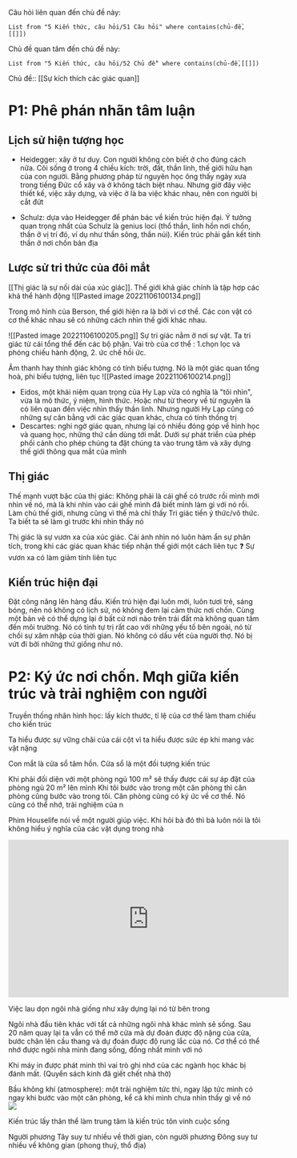 Câu hỏi liên quan đến chủ đề này:
```dataview
List from "5 Kiến thức, câu hỏi/51 Câu hỏi" where contains(chủ-đề,[[]]) 
```

Chủ đề quan tâm đến chủ đề này:
```dataview
List from "5 Kiến thức, câu hỏi/52 Chủ đề" where contains(chủ-đề,[[]]) 
```
Chủ đề:: [[Sự kích thích các giác quan]]
# P1: Phê phán nhãn tâm luận
## Lịch sử hiện tượng học
- Heidegger: xây ở tư duy. Con người không còn biết ở cho đúng cách nữa. Cõi sống ở trong 4 chiều kích: trời, đất, thần linh, thế giới hữu hạn của con người. Bằng phương pháp từ nguyên học ông thấy ngày xưa trong tiếng Đức cổ xây và ở không tách biệt nhau. Nhưng giờ đây việc thiết kế, việc xây dựng, và việc ở là ba việc khác nhau, nên con người bị cắt đứt

- Schulz: dựa vào Heidegger để phản bác về kiến trúc hiện đại. Ý tưởng quan trọng nhất của Schulz là genius loci (thổ thần, linh hồn nơi chốn, thần ở vị trí đó, ví dụ như thần sông, thần núi). Kiến trúc phải gắn kết tinh thần ở nơi chốn bản địa
## Lược sử tri thức của đôi mắt
[[Thị giác là sự nối dài của xúc giác]]. Thế giới khả giác chính là tập hợp các khả thể hành động
![[Pasted image 20221106100134.png]]

Trong mô hình của Berson, thế giới hiện ra là bởi vì cơ thể. Các con vật có cơ thể khác nhau sẽ có những cách nhìn thế giới khác nhau. 

![[Pasted image 20221106100205.png]]
Sự tri giác nằm ở nơi sự vật. Ta tri giác từ cái tổng thể đến các bộ phận.
Vai trò của cơ thể : 1.chọn lọc và phóng chiếu hành động, 2. ức chế hồi ức.


Âm thanh hay thính giác không có tính biểu tượng. Nó là một giác quan tổng hoà, phi biểu tượng, liên tục
![[Pasted image 20221106100214.png]]
- Eidos, một khái niệm quan trọng của Hy Lạp vừa có nghĩa là "tôi nhìn", vừa là mô thức, ý niệm, hình thức. Hoặc như từ theory về từ nguyên là có liên quan đến việc nhìn thấy thần linh. Nhưng người Hy Lạp cũng có những sự cân bằng với các giác quan khác, chưa có tính thống trị
- Descartes: nghi ngờ giác quan, nhưng lại có nhiều đóng góp về hình học và quang học, những thứ cần dùng tới mắt. Dưới sự phát triển của phép phối cảnh cho phép chúng ta đặt chúng ta vào trung tâm và xây dựng thế giới thông qua mắt của mình
## Thị giác
Thế mạnh vượt bậc của thị giác: Không phải là cái ghế có trước rồi mình mới nhìn về nó, mà là khi nhìn vào cái ghế mình đã biết mình làm gì với nó rồi. Làm chủ thế giới, nhưng cũng vì thế mà chỉ thấy 
Tri giác tiền ý thức/vô thức. Ta biết ta sẽ làm gì trước khi nhìn thấy nó

Thị giác là sự vươn xa của xúc giác. Cái ánh nhìn nó luôn hàm ẩn sự phân tích, trong khi các giác quan khác tiếp nhận thế giới một cách liên tục
❓ Sự vươn xa có làm giảm tính liên tục

## Kiến trúc hiện đại
Đặt công năng lên hàng đầu. Kiến trú hiện đại luôn mới, luôn tươi trẻ, sáng bóng, nên nó không có lịch sử, nó không đem lại cảm thức nơi chốn. Cùng một bản vẽ có thể dựng lại ở bất cứ nơi nào trên trái đất mà không quan tâm đến môi trường. Nó có tính tự trị rất cao với những yếu tố bên ngoài, nó từ chối sự xâm nhập của thời gian. Nó không có dấu vết của người thợ. Nó bị vứt đi bởi những thứ giống như nó.
# P2: Ký ức nơi chốn. Mqh giữa kiến trúc và trải nghiệm con người

Truyền thống nhân hình học: lấy kích thước, tỉ lệ của cơ thể làm tham chiếu cho kiến trúc

Ta hiểu được sự vững chãi của cái cột vì ta hiểu được sức ép khi mang vác vật nặng

Con mắt là cửa sổ tâm hồn. Cửa sổ là một đối tượng kiến trúc

Khi phải đối diện với một phòng ngủ 100 m² sẽ thấy được cái sự áp đặt của phòng ngủ 20 m² lên mình
Khi tôi bước vào trong một căn phòng  thì căn phòng cũng bước vào trong tôi. Căn phòng cũng có ký ức về cơ thể. Nó cũng có thể nhớ, trải nghiệm của n

Phim Houselife nói về một người giúp việc. Khi hỏi bà đó thì bà luôn nói là tôi không hiểu ý nghĩa của các vật dụng trong nhà
<iframe width="560" height="315" src="https://www.youtube.com/embed/IVmk5D61_3k" title="YouTube video player" frameborder="0" allow="accelerometer; autoplay; clipboard-write; encrypted-media; gyroscope; picture-in-picture" allowfullscreen></iframe>

Việc lau dọn ngôi nhà giống như xây dựng lại nó từ bên trong

Ngôi nhà đầu tiên khác với tất cả những ngôi nhà khác mình sẽ sống. Sau 20 năm quay lại ta vẫn có thể mở cửa mà dự đoán được độ nặng của cửa, bước chân lên cầu thang và dự đoán được độ rung lắc của nó. Cơ thể có thể nhớ được ngôi nhà mình đang sống, đồng nhất mình với nó

Khi máy in được phát minh thì vai trò ghi nhớ của các ngành học khác bị đánh mất. (Quyển sách kinh đã giết chết nhà thờ)

Bầu không khí (atmosphere): một trải nghiệm tức thì, ngay lập tức mình có ngay khi bước vào một căn phòng, kể cả khi mình chưa nhìn thấy gì về nó
![](https://arthur.io/img/art/jpg/000173449dcc36861/vilhelm-hammershoi/open-doors-also-known-as-white-doors/large-2x/vilhelm-hammershoi--open-doors-also-known-as-white-doors.jpg)


Kiến trúc lấy thân thể làm trung tâm là kiến trúc tôn vinh cuộc sống

Người phương Tây suy tư nhiều về thời gian, còn người phương Đông suy tư nhiều về không gian (phong thuỷ, thổ địa) 